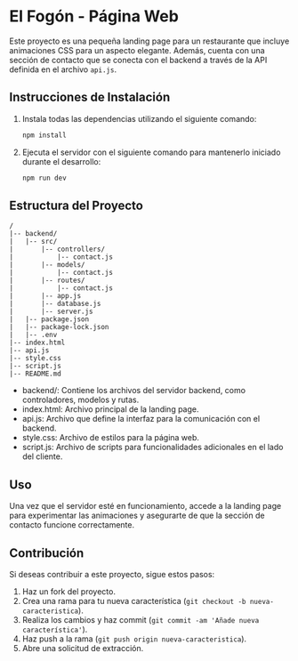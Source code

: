 # El Fogón - Página Web

Este proyecto es una pequeña landing page para un restaurante que incluye animaciones CSS para un aspecto elegante. Además, cuenta con una sección de contacto que se conecta con el backend a través de la API definida en el archivo `api.js`.

## Instrucciones de Instalación

1. Instala todas las dependencias utilizando el siguiente comando:
    ```bash
    npm install
    ```

2. Ejecuta el servidor con el siguiente comando para mantenerlo iniciado durante el desarrollo:
    ```bash
    npm run dev
    ```

## Estructura del Proyecto

```plaintext
/
|-- backend/
|   |-- src/
|       |-- controllers/
|           |-- contact.js
|       |-- models/
|           |-- contact.js
|       |-- routes/
|           |-- contact.js
|       |-- app.js
|       |-- database.js
|       |-- server.js
|   |-- package.json
|   |-- package-lock.json
|   |-- .env
|-- index.html
|-- api.js
|-- style.css
|-- script.js
|-- README.md
```
- backend/: Contiene los archivos del servidor backend, como controladores, modelos y rutas.
- index.html: Archivo principal de la landing page.
- api.js: Archivo que define la interfaz para la comunicación con el backend.
- style.css: Archivo de estilos para la página web.
- script.js: Archivo de scripts para funcionalidades adicionales en el lado del cliente.

## Uso

Una vez que el servidor esté en funcionamiento, accede a la landing page para experimentar las animaciones y asegurarte de que la sección de contacto funcione correctamente.

## Contribución

Si deseas contribuir a este proyecto, sigue estos pasos:

1. Haz un fork del proyecto.
2. Crea una rama para tu nueva característica (`git checkout -b nueva-caracteristica`).
3. Realiza los cambios y haz commit (`git commit -am 'Añade nueva característica'`).
4. Haz push a la rama (`git push origin nueva-caracteristica`).
5. Abre una solicitud de extracción.
